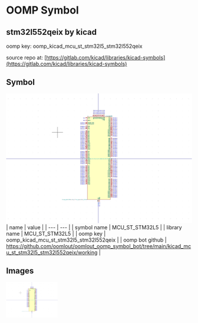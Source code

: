 # OOMP Symbol  
## stm32l552qeix  by kicad  
  
oomp key: oomp_kicad_mcu_st_stm32l5_stm32l552qeix  
  
source repo at: [https://gitlab.com/kicad/libraries/kicad-symbols](https://gitlab.com/kicad/libraries/kicad-symbols)  
## Symbol  
  
[![working.png](working_600.png)](working.png)  
| name | value | 
| --- | --- | 
| symbol name | MCU_ST_STM32L5 | 
| library name | MCU_ST_STM32L5 | 
| oomp key | oomp_kicad_mcu_st_stm32l5_stm32l552qeix | 
| oomp bot github | https://github.com/oomlout/oomlout_oomp_symbol_bot/tree/main/kicad_mcu_st_stm32l5_stm32l552qeix/working | 
## Images  
  
[![working.png](working_140.png)](working.png)  

